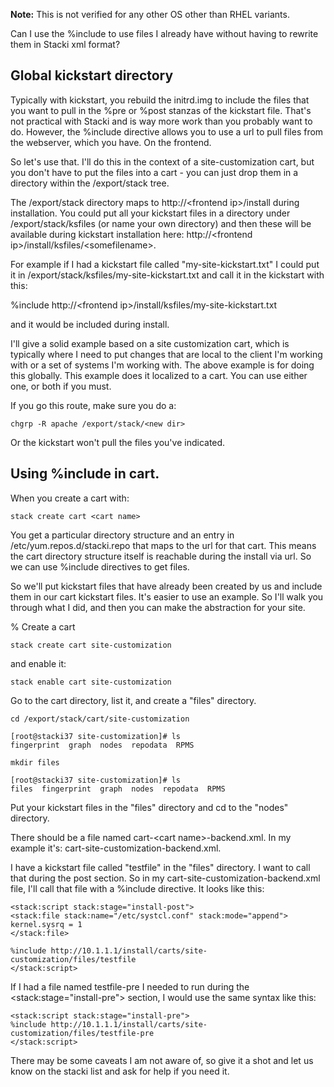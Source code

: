 **Note:** This is not verified for any other OS other than RHEL variants.

Can I use the %include to use files I already have without having to rewrite them in Stacki xml format?

## Global kickstart directory

Typically with kickstart, you rebuild the initrd.img to include the files that you want to pull in the %pre or %post stanzas of the kickstart file. That's not practical with Stacki and is way more work than you probably want to do.  However, the %include directive allows you to use a url to pull files from the webserver, which you have. On the frontend.

So let's use that. I'll do this in the context of a site-customization cart, but you don't have to put the files into a cart - you can just drop them in a directory within the /export/stack tree.

The /export/stack directory maps to http://&lt;frontend ip&gt;/install during installation. You could put all your kickstart files in a directory under /export/stack/ksfiles (or name your own directory) and then these will be available during kickstart installation here: http://&lt;frontend ip&gt;/install/ksfiles/&lt;somefilename&gt;.

For example if I had a kickstart file called "my-site-kickstart.txt" I could put it in /export/stack/ksfiles/my-site-kickstart.txt and call it in the kickstart with this:

%include http://&lt;frontend ip&gt;/install/ksfiles/my-site-kickstart.txt

and it would be included during install.

I'll give a solid example based on a site customization cart, which is typically where I need to put changes that are local to the client I'm working with or a set of systems I'm working with. The above example is for doing this globally. This example does it localized to a cart. You can use either one, or both if you must.

If you go this route, make sure you do a:

```
chgrp -R apache /export/stack/<new dir>
```

Or the kickstart won't pull the files you've indicated.

## Using %include in cart.

When you create a cart with:

```
stack create cart <cart name>
```

You get a particular directory structure and an entry in /etc/yum.repos.d/stacki.repo that maps to the url for that cart. This means the cart directory structure itself is reachable during the install via url. So we can use %include directives to get files.

So we'll put kickstart files that have already been created by us and include them in our cart kickstart files. It's easier to use an example. So I'll walk you through what I did, and then you can make the abstraction for your site.

% Create a cart

```
stack create cart site-customization
```

and enable it:

```
stack enable cart site-customization
```

Go to the cart directory, list it, and create a "files" directory.

```
cd /export/stack/cart/site-customization

[root@stacki37 site-customization]# ls
fingerprint  graph  nodes  repodata  RPMS

mkdir files

[root@stacki37 site-customization]# ls
files  fingerprint  graph  nodes  repodata  RPMS

```

Put your kickstart files in the "files" directory and cd to the "nodes" directory.

There should be a file named cart-&lt;cart name&gt;-backend.xml. In my example it's: cart-site-customization-backend.xml.

I have a kickstart file called "testfile" in the "files" directory. I want to call that during the post section. So in my cart-site-customization-backend.xml file, I'll call that file with a %include directive. It looks like this:

```
<stack:script stack:stage="install-post">
<stack:file stack:name="/etc/systcl.conf" stack:mode="append">
kernel.sysrq = 1
</stack:file>

%include http://10.1.1.1/install/carts/site-customization/files/testfile
</stack:script>
```

If I had a file named testfile-pre I needed to run during the &lt;stack:stage="install-pre"&gt; section, I would use the same syntax like this:

```
<stack:script stack:stage="install-pre">
%include http://10.1.1.1/install/carts/site-customization/files/testfile-pre
</stack:script>
```

There may be some caveats I am not aware of, so give it a shot and let us know on the stacki list and ask for help if you need it.
